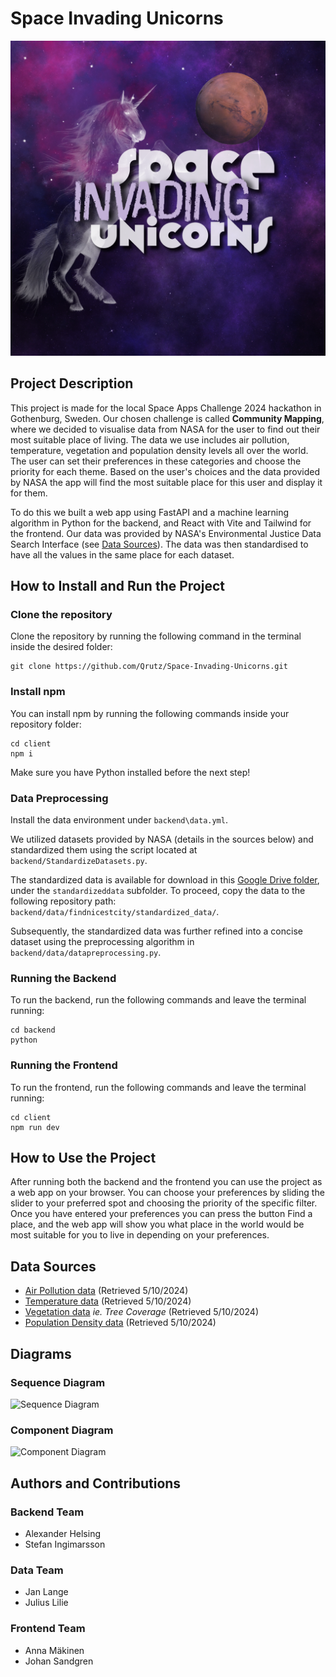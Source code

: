 # Space Invading Unicorns
![Space Invading Unicorns -logo](/client/spaceinvadingunicorns.png)

## Project Description
This project is made for the local Space Apps Challenge 2024 hackathon in Gothenburg, Sweden. Our chosen challenge is called **Community Mapping**, where we decided to visualise data from NASA for the user to find out their most suitable place of living. The data we use includes air pollution, temperature, vegetation and population density levels all over the world. The user can set their preferences in these categories and choose the priority for each theme. Based on the user's choices and the data provided by NASA the app will find the most suitable place for this user and display it for them.

To do this we built a web app using FastAPI and a machine learning algorithm in Python for the backend, and React with Vite and Tailwind for the frontend. Our data was provided by NASA's Environmental Justice Data Search Interface (see [Data Sources](#data-sources)). The data was then standardised to have all the values in the same place for each dataset.

## How to Install and Run the Project
### Clone the repository
Clone the repository by running the following command in the terminal inside the desired folder:
```
git clone https://github.com/Qrutz/Space-Invading-Unicorns.git
```

### Install npm
You can install npm by running the following commands inside your repository folder:
```
cd client
npm i
```

Make sure you have Python installed before the next step!

### Data Preprocessing

Install the data environment under `backend\data.yml`.

We utilized datasets provided by NASA (details in the sources below) and standardized them using the script located at `backend/StandardizeDatasets.py`.

The standardized data is available for download in this [Google Drive folder](https://drive.google.com/drive/folders/1ZkH_-cV05l2T6mjZIi0Ftq88p8QZ_NlC), under the `standardizeddata` subfolder. To proceed, copy the data to the following repository path: `backend/data/findnicestcity/standardized_data/`.

Subsequently, the standardized data was further refined into a concise dataset using the preprocessing algorithm in `backend/data/datapreprocessing.py`.



### Running the Backend
To run the backend, run the following commands and leave the terminal running:
```
cd backend
python
```

### Running the Frontend
To run the frontend, run the following commands and leave the terminal running:
```
cd client
npm run dev
```

## How to Use the Project
After running both the backend and the frontend you can use the project as a web app on your browser. You can choose your preferences by sliding the slider to your preferred spot and choosing the priority of the specific filter. Once you have entered your preferences you can press the button Find a place, and the web app will show you what place in the world would be most suitable for you to live in depending on your preferences.

## Data Sources
- [Air Pollution data](https://sciencediscoveryengine.nasa.gov/app/nasa-sba-ej/#/ej/results/preview?id=%2FEJ%2FEJ-data%2F%7Cda2124334d06f3fb5bdf7c6ef6f3eb9f&focus=Health%20%26%20Air%20Quality&query=%7B%22name%22:%22query_ej_primary%22,%22text%22:%22pm2.5%22%7D) (Retrieved 5/10/2024)
- [Temperature data](https://sciencediscoveryengine.nasa.gov/app/nasa-sba-ej/#/ej/results/preview?id=%2FEJ%2FEJ-data%2F%7Cb509bb614612287d9f66850a00c27990&focus=Extreme%20Heat&query=%7B%22name%22:%22query_ej_primary%22,%22text%22:%22plant%22,%22filters%22:%5B%22or%22,%22%22,%5B%22%22,%22Path%20B%22,%22sourcestr52%22,%22path%20b%22%5D,%5B%22%22,%22Path%20C%22,%22sourcestr52%22,%22path%20c%22%5D,%5B%22%22,%22Path%20A%22,%22sourcestr52%22,%22path%20a%22%5D%5D%7D) (Retrieved 5/10/2024)
- [Vegetation data](https://lpdaac.usgs.gov/products/vcf5kyrv001/) _ie. Tree Coverage_ (Retrieved 5/10/2024)
- [Population Density data](https://sedac.ciesin.columbia.edu/data/set/gpw-v4-population-density-rev11) (Retrieved 5/10/2024)

## Diagrams

### Sequence Diagram
![Sequence Diagram](https://i.imgur.com/zaDF2Ef.png)

### Component Diagram
![Component Diagram](https://i.imgur.com/8qGEYkk.jpeg)

## Authors and Contributions
### Backend Team
- Alexander Helsing
- Stefan Ingimarsson
### Data Team
- Jan Lange
- Julius Lilie
### Frontend Team
- Anna Mäkinen
- Johan Sandgren
